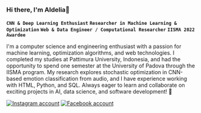 
<h3>Hi there, I'm Aldelia👋</h3>

<!--**dey234/dey234** is a ✨ _special_ ✨ repository because its `README.md` (this file) appears on your GitHub profile. 
-->

**`CNN & Deep Learning Enthusiast`** **`Researcher in Machine Learning & Optimization`** **`Web & Data Engineer / Computational Researcher`**
**`IISMA 2022 Awardee`** 

I'm a computer science and engineering enthusiast with a passion for machine learning, optimization algorithms, and web technologies. I completed my studies at Pattimura University, Indonesia, and had the opportunity to spend one semester at the University of Padova through the IISMA program. My research explores stochastic optimization in CNN-based emotion classification from audio, and I have experience working with HTML, Python, and SQL. Always eager to learn and collaborate on exciting projects in AI, data science, and software development! 🚀 <br>

  <p aligns="left">
      <a href="https://www.instagram.com/aldelia_joe?igsh=MW5icXkyd3lxc3luMQ==" target="_blank" rel="noopener noreferrer">
         <img alt="Instagram account" title="Give a follow?" src="https://img.shields.io/badge/Instagram-%23C13584?style=for-the-badge&logo=instagram&logoColor=white&logoSize=auto&labelColor=%23C13584&color=%23FF0069&link=https%3A%2F%2Fwww.instagram.com%2Faldelia_joe%3Figsh%3DMW5icXkyd3lxc3luMQ%3D%3D%20"></a> 
      <a href="https://www.facebook.com/aldelia.joe" target="_blank" rel="noopener noreferrer">
        <img alt="Facebook account" title="Be my friend?" src="https://img.shields.io/badge/Facebook-%231877F2?style=for-the-badge&logo=facebook&logoColor=white&logoSize=auto&labelColor=%230866FF&color=%231C3664&link=https%3A%2F%2Fwww.facebook.com%2Faldelia.joe">
      </a>

    

  </p>
      
